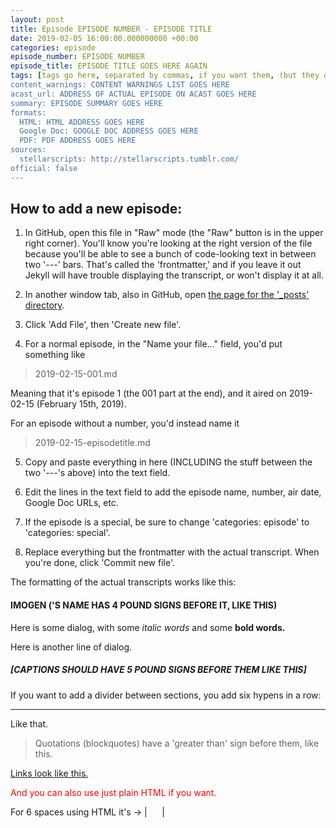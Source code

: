 ```yaml
---
layout: post
title: Episode EPISODE NUMBER - EPISODE TITLE
date: 2019-02-05 16:00:00.000000000 +00:00
categories: episode
episode_number: EPISODE NUMBER
episode_title: EPISODE TITLE GOES HERE AGAIN
tags: [tags go here, separated by commas, if you want them, (but they don't actually work on GitHub Pages)]
content_warnings: CONTENT WARNINGS LIST GOES HERE
acast_url: ADDRESS OF ACTUAL EPISODE ON ACAST GOES HERE
summary: EPISODE SUMMARY GOES HERE
formats:
  HTML: HTML ADDRESS GOES HERE
  Google Doc: GOOGLE DOC ADDRESS GOES HERE
  PDF: PDF ADDRESS GOES HERE
sources:
  stellarscripts: http://stellarscripts.tumblr.com/
official: false
---
```


## How to add a new episode:

1. In GitHub, open this file in "Raw" mode (the "Raw" button is in the upper right corner). You'll know you're looking at the right version of the file because you'll be able to see a bunch of code-looking text in between two '---' bars. That's called the 'frontmatter,' and if you leave it out Jekyll will have trouble displaying the transcript, or won't display it at all.

2. In another window tab, also in GitHub, open [the page for the '\_posts' directory](https://github.com/stellarscripts/stellar_firma_transcripts/tree/master/_posts).

3. Click 'Add File', then 'Create new file'.

4. For a normal episode, in the "Name your file..." field, you'd put something like

> 2019-02-15-001.md

Meaning that it's episode 1 (the 001 part at the end), and it aired on 2019-02-15 (February 15th, 2019).

For an episode without a number, you'd instead name it

> 2019-02-15-episodetitle.md

5. Copy and paste everything in here (INCLUDING the stuff between the two '---'s above) into the text field.

6. Edit the lines in the text field to add the episode name, number, air date, Google Doc URLs, etc.

7. If the episode is a special, be sure to change 'categories: episode' to 'categories: special'.

8. Replace everything but the frontmatter with the actual transcript. When you're done, click 'Commit new file'.

The formatting of the actual transcripts works like this: 

#### IMOGEN ('S NAME HAS 4 POUND SIGNS BEFORE IT, LIKE THIS)

Here is some dialog, with some *italic words* and some __bold words.__

Here is another line of dialog.

##### [CAPTIONS SHOULD HAVE 5 POUND SIGNS BEFORE THEM LIKE THIS]

If you want to add a divider between sections, you add six hypens in a row:

------

Like that.

> Quotations (blockquotes) have a 'greater than' sign before them, like this.

[Links look like this.](http://www.example.com/)

<span style="color: red;">And you can also use just plain HTML if you want.</span>

For 6 spaces using HTML it's -> |&nbsp;&nbsp;&nbsp;&nbsp;&nbsp;&nbsp;|
